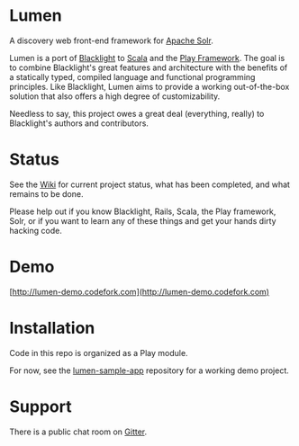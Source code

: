
# Lumen

A discovery web front-end framework for [Apache Solr](https://lucene.apache.org/solr/).

Lumen is a port of [Blacklight](http://projectblacklight.org/) to
[Scala](https://www.scala-lang.org/) and the
[Play Framework](https://www.playframework.com/). The goal is to
combine Blacklight's great features and architecture with the benefits
of a statically typed, compiled language and functional programming
principles. Like Blacklight, Lumen aims to provide a working
out-of-the-box solution that also offers a high degree of
customizability.

Needless to say, this project owes a great deal (everything, really)
to Blacklight's authors and contributors.

# Status

See the [Wiki](https://github.com/codeforkjeff/lumen/wiki) for current project status, what has been completed, and
what remains to be done.

Please help out if you know Blacklight, Rails, Scala, the Play
framework, Solr, or if you want to learn any of these things and get
your hands dirty hacking code.

# Demo

[http://lumen-demo.codefork.com](http://lumen-demo.codefork.com)

# Installation

Code in this repo is organized as a Play module.

For now, see the
[lumen-sample-app](https://github.com/codeforkjeff/lumen-sample-app)
repository for a working demo project.

# Support

There is a public chat room on [Gitter](https://gitter.im/codeforkjeff/lumen).
